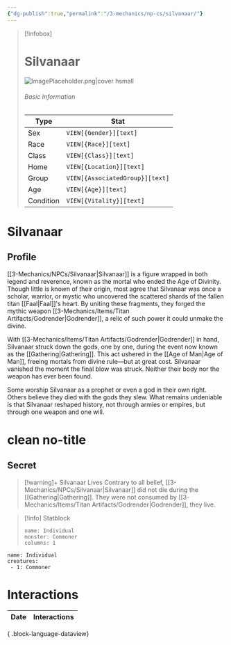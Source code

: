 ```yaml
---
{"dg-publish":true,"permalink":"/3-mechanics/np-cs/silvanaar/"}
---
```


> [!infobox]
> # Silvanaar
> ![ImagePlaceholder.png|cover hsmall](/img/user/z_Assets/Placeholder%20Images/ImagePlaceholder.png)
> ###### Basic Information
> Type |  Stat |
> ---|---|
> Sex | `VIEW[{Gender}][text]` |
> Race | `VIEW[{Race}][text]` |
> Class | `VIEW[{Class}][text]`  |
> Home | `VIEW[{Location}][text]`  |
> Group | `VIEW[{AssociatedGroup}][text]` |
> Age | `VIEW[{Age}][text]`|
> Condition | `VIEW[{Vitality}][text]` |


# Silvanaar
## Profile

[[3-Mechanics/NPCs/Silvanaar\|Silvanaar]] is a figure wrapped in both legend and reverence, known as the mortal who ended the Age of Divinity. Though little is known of their origin, most agree that Silvanaar was once a scholar, warrior, or mystic who uncovered the scattered shards of the fallen titan [[Faal\|Faal]]'s heart. By uniting these fragments, they forged the mythic weapon [[3-Mechanics/Items/Titan Artifacts/Godrender\|Godrender]], a relic of such power it could unmake the divine.

With [[3-Mechanics/Items/Titan Artifacts/Godrender\|Godrender]] in hand, Silvanaar struck down the gods, one by one, during the event now known as the [[Gathering\|Gathering]]. This act ushered in the [[Age of Man\|Age of Man]], freeing mortals from divine rule—but at great cost. Silvanaar vanished the moment the final blow was struck. Neither their body nor the weapon has ever been found.

Some worship Silvanaar as a prophet or even a god in their own right. Others believe they died with the gods they slew. What remains undeniable is that Silvanaar reshaped history, not through armies or empires, but through one weapon and one will.


<div class="transclusion internal-embed is-loaded"><div class="markdown-embed">

<div class="markdown-embed-title">

# clean no-title

</div>




## Secret
> [!warning]+ Silvanaar Lives
> Contrary to all belief, [[3-Mechanics/NPCs/Silvanaar\|Silvanaar]] did not die during the [[Gathering\|Gathering]]. They were not consumed by [[3-Mechanics/Items/Titan Artifacts/Godrender\|Godrender]], they live.


</div></div>


> [!info] Statblock
> ```statblock
> name: Individual
> monster: Commoner
> columns: 1
> ```

```encounter-table
name: Individual
creatures:
 - 1: Commoner
```
# Interactions
| Date | Interactions |
| ---- | ------------ |

{ .block-language-dataview}